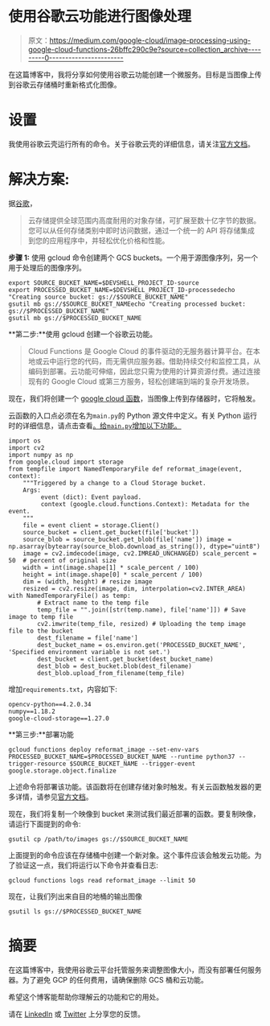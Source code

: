 # 使用谷歌云功能进行图像处理

> 原文：<https://medium.com/google-cloud/image-processing-using-google-cloud-functions-26bffc290c9e?source=collection_archive---------0----------------------->

在这篇博客中，我将分享如何使用谷歌云功能创建一个微服务。目标是当图像上传到谷歌云存储桶时重新格式化图像。

# 设置

我使用谷歌云壳运行所有的命令。关于谷歌云壳的详细信息，请关注[官方文档](https://cloud.google.com/shell/docs/)。

# 解决方案:

据[谷歌](https://cloud.google.com/storage)，

> 云存储提供全球范围内高度耐用的对象存储，可扩展至数十亿字节的数据。您可以从任何存储类别中即时访问数据，通过一个统一的 API 将存储集成到您的应用程序中，并轻松优化价格和性能。

**步骤 1:** 使用 gcloud 命令创建两个 GCS buckets。一个用于源图像序列，另一个用于处理后的图像序列。

```
export SOURCE_BUCKET_NAME=$DEVSHELL_PROJECT_ID-source
export PROCESSED_BUCKET_NAME=$DEVSHELL_PROJECT_ID-processedecho "Creating source bucket: gs://$SOURCE_BUCKET_NAME"
gsutil mb gs://$SOURCE_BUCKET_NAMEecho "Creating processed bucket: gs://$PROCESSED_BUCKET_NAME"
gsutil mb gs://$PROCESSED_BUCKET_NAME
```

**第二步:**使用 gcloud 创建一个谷歌云功能。

> Cloud Functions 是 Google Cloud 的事件驱动的无服务器计算平台。在本地或云中运行您的代码，而无需供应服务器。借助持续交付和监控工具，从编码到部署。云功能可伸缩，因此您只需为使用的计算资源付费。通过连接现有的 Google Cloud 或第三方服务，轻松创建端到端的复杂开发场景。

现在，我们将创建一个 [google cloud 函数](https://cloud.google.com/functions/docs/)，当图像上传到存储器时，它将触发。

云函数的入口点必须在名为`main.py`的 Python 源文件中定义。有关 Python 运行时的详细信息，请点击查看[。给`main.py`增加以下功能。](https://cloud.google.com/functions/docs/concepts/python-runtime#source_code_structure)

```
import os
import cv2
import numpy as np
from google.cloud import storage
from tempfile import NamedTemporaryFile def reformat_image(event, context):
    """Triggered by a change to a Cloud Storage bucket.
    Args:
         event (dict): Event payload.
         context (google.cloud.functions.Context): Metadata for the event.
    """
    file = event client = storage.Client()
    source_bucket = client.get_bucket(file['bucket'])
    source_blob = source_bucket.get_blob(file['name']) image = np.asarray(bytearray(source_blob.download_as_string()), dtype="uint8")
    image = cv2.imdecode(image, cv2.IMREAD_UNCHANGED) scale_percent = 50  # percent of original size
    width = int(image.shape[1] * scale_percent / 100)
    height = int(image.shape[0] * scale_percent / 100)
    dim = (width, height) # resize image
    resized = cv2.resize(image, dim, interpolation=cv2.INTER_AREA) with NamedTemporaryFile() as temp:
        # Extract name to the temp file
        temp_file = "".join([str(temp.name), file['name']]) # Save image to temp file
        cv2.imwrite(temp_file, resized) # Uploading the temp image file to the bucket
        dest_filename = file['name']
        dest_bucket_name = os.environ.get('PROCESSED_BUCKET_NAME', 'Specified environment variable is not set.')
        dest_bucket = client.get_bucket(dest_bucket_name)
        dest_blob = dest_bucket.blob(dest_filename)
        dest_blob.upload_from_filename(temp_file)
```

增加`requirements.txt`，内容如下:

```
opencv-python==4.2.0.34
numpy==1.18.2
google-cloud-storage==1.27.0
```

**第三步:**部署功能

```
gcloud functions deploy reformat_image --set-env-vars PROCESSED_BUCKET_NAME=$PROCESSED_BUCKET_NAME --runtime python37 --trigger-resource $SOURCE_BUCKET_NAME --trigger-event google.storage.object.finalize
```

上述命令将部署该功能。该函数将在创建存储对象时触发。有关云函数触发器的更多详情，请参见[官方文档](https://cloud.google.com/functions/docs/calling/storage)。

现在，我们将复制一个映像到 bucket 来测试我们最近部署的函数。要复制映像，请运行下面提到的命令:

```
gsutil cp /path/to/images gs://$SOURCE_BUCKET_NAME
```

上面提到的命令应该在存储桶中创建一个新对象。这个事件应该会触发云功能。为了验证这一点，我们将运行以下命令并查看日志:

```
gcloud functions logs read reformat_image --limit 50
```

现在，让我们列出来自目的地桶的输出图像

```
gsutil ls gs://$PROCESSED_BUCKET_NAME
```

# 摘要

在这篇博客中，我使用谷歌云平台托管服务来调整图像大小，而没有部署任何服务器。为了避免 GCP 的任何费用，请确保删除 GCS 桶和云功能。

希望这个博客能帮助你理解云的功能和它的用处。

请在 [LinkedIn](https://uk.linkedin.com/in/dheerajbhadani) 或 [Twitter](https://twitter.com/dheerajbhadani) 上分享您的反馈。